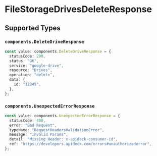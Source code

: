 # FileStorageDrivesDeleteResponse


## Supported Types

### `components.DeleteDriveResponse`

```typescript
const value: components.DeleteDriveResponse = {
  statusCode: 200,
  status: "OK",
  service: "google-drive",
  resource: "Drives",
  operation: "delete",
  data: {
    id: "12345",
  },
};
```

### `components.UnexpectedErrorResponse`

```typescript
const value: components.UnexpectedErrorResponse = {
  statusCode: 400,
  error: "Bad Request",
  typeName: "RequestHeadersValidationError",
  message: "Invalid Params",
  detail: "Missing Header: x-apideck-consumer-id",
  ref: "https://developers.apideck.com/errors#unauthorizederror",
};
```

